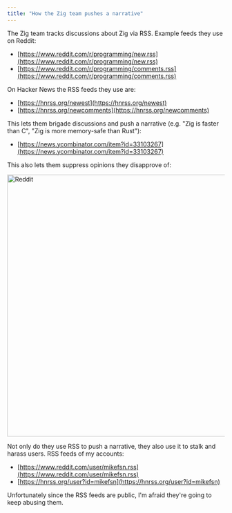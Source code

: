 ```yaml
---
title: "How the Zig team pushes a narrative"
---
```


The Zig team tracks discussions about Zig via RSS. Example feeds they use on Reddit:

- [https://www.reddit.com/r/programming/new.rss](https://www.reddit.com/r/programming/new.rss)
- [https://www.reddit.com/r/programming/comments.rss](https://www.reddit.com/r/programming/comments.rss)

On Hacker News the RSS feeds they use are:

- [https://hnrss.org/newest](https://hnrss.org/newest)
- [https://hnrss.org/newcomments](https://hnrss.org/newcomments)

This lets them brigade discussions and push a narrative (e.g. "Zig is faster than C", "Zig is more memory-safe than Rust"):

- [https://news.ycombinator.com/item?id=33103267](https://news.ycombinator.com/item?id=33103267)

This also lets them suppress opinions they disapprove of:

<img width="607" alt="Reddit" src="https://user-images.githubusercontent.com/116085775/198052171-6420e28c-d7b1-483c-89d6-225c2f94c24e.png">

Not only do they use RSS to push a narrative, they also use it to stalk and harass users. RSS feeds of my accounts:

- [https://www.reddit.com/user/mikefsn.rss](https://www.reddit.com/user/mikefsn.rss)
- [https://hnrss.org/user?id=mikefsn](https://hnrss.org/user?id=mikefsn)

Unfortunately since the RSS feeds are public, I'm afraid they're going to keep abusing them.
